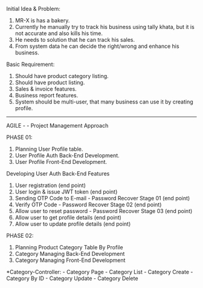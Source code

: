 Initial Idea & Problem:
 01. MR-X is has a bakery.
 02. Currently he manually try to track his business using tally khata, but it is not
     accurate and also kills his time.
 03. He needs to solution that he can track his sales.
 04. From system data he can decide the right/wrong and enhance his business.

Basic Requirement:
 01. Should have product category listing.
 02. Should have product listing.
 03. Sales & invoice features.
 04. Business report features.
 05. System should be multi-user, that many business can use it by creating profile.

 _______________________________________________________________________________________

AGILE - - Project Management Approach

PHASE 01:
 01. Planning User Profile table.
 02. User Profile Auth Back-End Development.
 03. User Profile Front-End Development.

 Developing User Auth Back-End Features
  01. User registration (end point)
  02. User login & issue JWT token (end point)
  03. Sending OTP Code to E-mail - Password Recover Stage 01 (end point)
  04. Verify OTP Code - Password Recover Stage 02 (end point)
  05. Allow user to reset password - Password Recover Stage 03 (end point)
  06. Allow user to get profile details (end point)
  07. Allow user to update profile details (end point)


PHASE 02:
  01. Planning Product Category Table By Profile
  02. Category Managing Back-End Development
  03. Category Managing Front-End Development  


  *Category-Controller:
    - Category Page
    - Category List
    - Category Create
    - Category By ID
    - Category Update
    - Category Delete